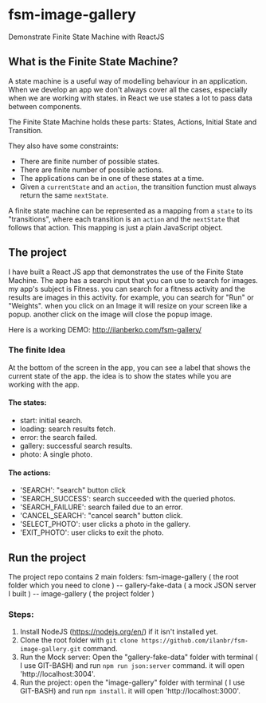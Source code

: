 # fsm-image-gallery
Demonstrate Finite State Machine with ReactJS

## What is the Finite State Machine?
A state machine is a useful way of modelling behaviour in an application. When we develop an app we don't always cover all the cases, especially when we are working with states. in React we use states a lot to pass data between components.

The Finite State Machine holds these parts: States, Actions, Initial State and Transition.

They also have some constraints:
- There are finite number of possible states.
- There are finite number of possible actions.
- The applications can be in one of these states at a time.
- Given a `currentState` and an `action`, the transition function must always return the same `nextState`.

A finite state machine can be represented as a mapping from a `state` to its "transitions",  where each transition is an `action` and the `nextState` that follows that action. This mapping is just a plain JavaScript object.

## The project
I have built a React JS app that demonstrates the use of the Finite State Machine. The app has a search input that you can use to search for images. my app's subject is Fitness. you can search for a fitness activity and the results are images in this activity. for example, you can search for "Run" or "Weights". when you click on an Image it will resize on your screen like a popup. another click on the image will close the popup image.

Here is a working DEMO: http://ilanberko.com/fsm-gallery/

### The finite Idea
At the bottom of the screen in the app, you can see a label that shows the current state of the app. the idea is to show the states while you are working with the app. 

#### The states:
- start: initial search.
- loading: search results fetch.
- error: the search failed.
- gallery: successful search results.
- photo: A single photo.

#### The actions:
- 'SEARCH': "search" button click
- 'SEARCH_SUCCESS':  search succeeded with the queried photos.
- 'SEARCH_FAILURE': search failed due to an error.
- 'CANCEL_SEARCH':  "cancel search" button click.
- 'SELECT_PHOTO': user clicks a photo in the gallery.
- 'EXIT_PHOTO': user clicks to exit the photo.

## Run the project
The project repo contains 2 main folders:
fsm-image-gallery ( the root folder which you need to clone )
-- gallery-fake-data ( a mock JSON server I built )
-- image-gallery ( the project folder )

### Steps:
1. Install NodeJS (https://nodejs.org/en/) if it isn't installed yet. 
2. Clone the root folder with `git clone https://github.com/ilanbr/fsm-image-gallery.git` command.
2. Run the Mock server: Open the "gallery-fake-data" folder with terminal ( I use GIT-BASH) and run `npm run json:server` command. it will open 'http://localhost:3004'.
3.  Run the project: open the "image-gallery" folder with terminal ( I use GIT-BASH) and run `npm install`. it will open 'http://localhost:3000'.
